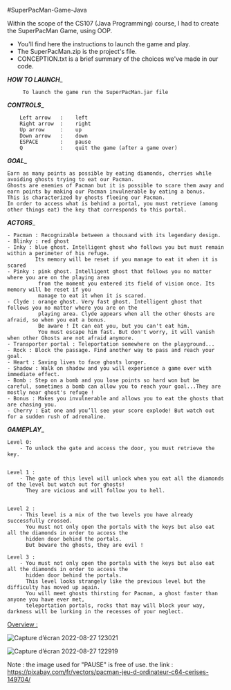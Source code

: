 #SuperPacMan-Game-Java

Within the scope of the CS107 (Java Programming) course, I had to create the SuperPacMan Game, using OOP.

- You'll find here the instructions to launch the game and play.
- The SuperPacMan.zip is the project's file.
- CONCEPTION.txt is a brief summary of the choices we've made in our code.





________________________*HOW TO LAUNCH*_________________________

	     To launch the game run the SuperPacMan.jar file


________________________*CONTROLS*_________________________

		Left arrow   :    left
		Right arrow  :    right
		Up arrow     :    up
		Down arrow   :    down
		ESPACE       :    pause
		Q            :    quit the game (after a game over)
		

________________________*GOAL*_________________________

 
	Earn as many points as possible by eating diamonds, cherries while avoiding ghosts trying to eat our Pacman.
	Ghosts are enemies of Pacman but it is possible to scare them away and earn points by making our Pacman invulnerable by eating a bonus. 
	This is characterized by ghosts fleeing our Pacman.
	In order to access what is behind a portal, you must retrieve (among other things eat) the key that corresponds to this portal.
	
________________________*ACTORS*_________________________


	- Pacman : Recognizable between a thousand with its legendary design.
	- Blinky : red ghost
	- Inky : blue ghost. Intelligent ghost who follows you but must remain within a perimeter of his refuge.  
			 Its memory will be reset if you manage to eat it when it is scared
	- Pinky : pink ghost. Intelligent ghost that follows you no matter where you are on the playing area 
			  from the moment you entered its field of vision once. Its memory will be reset if you 
			  manage to eat it when it is scared.
	- Clyde : orange ghost. Very fast ghost. Intelligent ghost that follows you no matter where you are on the 
			  playing area. Clyde appears when all the other Ghosts are afraid, so when you eat a bonus. 
			  Be aware ! It can eat you, but you can't eat him.
			  You must escape him fast. But don't worry, it will vanish when other Ghosts are not afraid anymore. 
	- Transporter portal : Teleportation somewhere on the playground...
	- Rock : Block the passage. Find another way to pass and reach your goal.
	- Heart : Saving lives to face ghosts longer.
	- Shadow : Walk on shadow and you will experience a game over with immediate effect.
	- Bomb : Step on a bomb and you lose points so hard won but be careful, sometimes a bomb can allow you to reach your goal...They are mostly near ghost's refuge !
	- Bonus : Makes you invulnerable and allows you to eat the ghosts that are chasing you.
	- Cherry : Eat one and you’ll see your score explode! But watch out for a sudden rush of adrenaline.


________________________*GAMEPLAY*_________________________


	Level 0: 
		- To unlock the gate and access the door, you must retrieve the key.


	Level 1 :
		- The gate of this level will unlock when you eat all the diamonds of the level but watch out for ghosts! 
		  They are vicious and will follow you to hell.
	
	
	Level 2 :
		- This level is a mix of the two levels you have already successfully crossed. 
		  You must not only open the portals with the keys but also eat all the diamonds in order to access the 
		  hidden door behind the portals. 
		  But beware the ghosts, they are evil !
		  
	Level 3 :
		- You must not only open the portals with the keys but also eat all the diamonds in order to access the 
		  hidden door behind the portals.
		  This level looks strangely like the previous level but the difficulty has moved up again. 
		  You will meet ghosts thirsting for Pacman, a ghost faster than anyone you have ever met, 
		  teleportation portals, rocks that may will block your way, darkness will be lurking in the recesses of your neglect.
	

<ins>Overview :</ins>

![Capture d’écran 2022-08-27 123021](https://user-images.githubusercontent.com/73343827/187026512-41763626-9463-4d70-851f-98a599abb027.png) 


![Capture d’écran 2022-08-27 122919](https://user-images.githubusercontent.com/73343827/187026516-2c6314f9-1c66-44fc-bf6b-a1900a7512d2.png)


Note : the image used for "PAUSE" is free of use.
	   the link : https://pixabay.com/fr/vectors/pacman-jeu-d-ordinateur-c64-cerises-149704/
	   
	   
	   
	  
